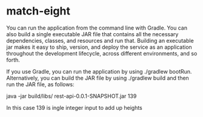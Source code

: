 # match-eight

You can run the application from the command line with Gradle. You can also build a single executable JAR file that contains all the necessary dependencies, classes, and resources and run that. Building an executable jar makes it easy to ship, version, and deploy the service as an application throughout the development lifecycle, across different environments, and so forth.

If you use Gradle, you can run the application by using ./gradlew bootRun. Alternatively, you can build the JAR file by using ./gradlew build and then run the JAR file, as follows:

java -jar build/libs/ rest-api-0.0.1-SNAPSHOT.jar 139

In this case 139 is ingle integer input to add  up heights
